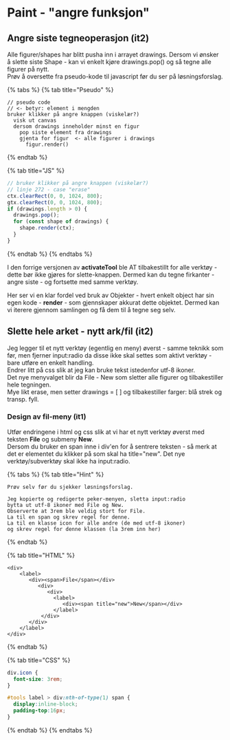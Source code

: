 # Paint - "angre funksjon"

## Angre siste tegneoperasjon \(it2\)

Alle figurer/shapes har blitt pusha inn i arrayet drawings. Dersom vi ønsker å slette siste Shape - kan vi enkelt kjøre drawings.pop\(\) og så tegne alle figurer på nytt.  
Prøv å oversette fra pseudo-kode til javascript før du ser på løsningsforslag.

{% tabs %}
{% tab title="Pseudo" %}
```text
// pseudo code
// <- betyr: element i mengden
bruker klikker på angre knappen (viskelær?)
  visk ut canvas
  dersom drawings inneholder minst en figur
    pop siste element fra drawings
    gjenta for figur  <- alle figurer i drawings
      figur.render()
```
{% endtab %}

{% tab title="JS" %}
```javascript
// bruker klikker på angre knappen (viskelær?)
// linje 272 - case "erase"
ctx.clearRect(0, 0, 1024, 800);
gtx.clearRect(0, 0, 1024, 800);
if (drawings.length > 0) {
  drawings.pop();
  for (const shape of drawings) {
    shape.render(ctx);
  }
}

```
{% endtab %}
{% endtabs %}

I den forrige versjonen av **activateTool** ble AT tilbakestillt for alle verktøy - dette bør ikke gjøres for slette-knappen. Dermed kan du tegne firkanter - angre siste - og fortsette med samme verktøy.

Her ser vi en klar fordel ved bruk av Objekter - hvert enkelt object har sin egen kode - **render** - som gjennskaper akkurat dette objektet. Dermed kan vi iterere gjennom samlingen og få dem til å tegne seg selv.

## Slette hele arket - nytt ark/fil \(it2\)

Jeg legger til et nytt verktøy \(egentlig en meny\) øverst - samme teknikk som før, men fjerner input:radio da disse ikke skal settes som aktivt verktøy - bare utføre en enkelt handling.  
Endrer litt på css slik at jeg kan bruke tekst istedenfor utf-8 ikoner.  
Det nye menyvalget blir da File - New som sletter alle figurer og tilbakestiller hele tegningen.  
Mye likt erase, men setter drawings = \[ \] og tilbakestiller farger: blå strek og transp. fyll.

### Design av fil-meny \(it1\)

Utfør endringene i html og css slik at vi har et nytt verktøy øverst med teksten **File** og submeny **New**.  
Dersom du bruker en span inne i div'en for å sentrere teksten - så merk at det er elementet du klikker på som skal ha title="new". Det nye verktøy/subverktøy skal ikke ha input:radio.

{% tabs %}
{% tab title="Hint" %}
```text
Prøv selv før du sjekker løsningsforslag.

Jeg kopierte og redigerte peker-menyen, sletta input:radio
bytta ut utf-8 ikoner med File og New.
Observerte at 3rem ble veldig stort for File.
La til en span og skrev regel for denne.
La til en klasse icon for alle andre (de med utf-8 ikoner) 
og skrev regel for denne klassen (la 3rem inn her)
```
{% endtab %}

{% tab title="HTML" %}
```markup
<div>
    <label>
       <div><span>File</span></div>
          <div>
             <div>
               <label>
                  <div><span title="new">New</span></div>
               </label>
           </div>
       </div>
    </label>
</div>
```
{% endtab %}

{% tab title="CSS" %}
```css
div.icon {
  font-size: 3rem;
}

#tools label > div:nth-of-type(1) span {
  display:inline-block;
  padding-top:16px;
}
```
{% endtab %}
{% endtabs %}

